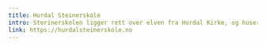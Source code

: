 ```yaml
---
title: Hurdal Steinerskole
intro: Sterinerskolen ligger rett over elven fra Hurdal Kirke, og huser mange barn og voksne fra Økolandsbyen
link: https://hurdalsteinerskole.no
---
```

